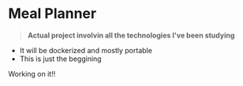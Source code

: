 # Meal Planner

> **Actual project involvin all the technologies I've been studying**

- It will be dockerized and mostly portable
- This is just the beggining

Working on it!!
